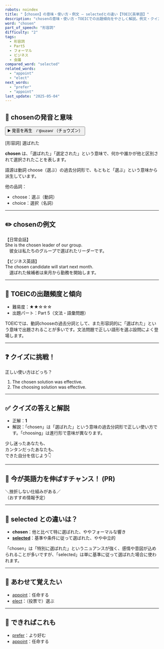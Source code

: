 ```yaml
---
robots: noindex
title: "【chosen】の意味・使い方・例文 ― selectedとの違い【TOEIC英単語】"
description: "chosenの意味・使い方・TOEICでの出題傾向をやさしく解説。例文・クイズ付きでselectedとの違いもわかりやすく学べます。"
word: "chosen"
part_of_speech: "形容詞"
difficulty: "2"
tags:
  - 形容詞
  - Part5
  - フォーマル
  - ビジネス
  - 会議
compared_word: "selected"
related_words:
  - "appoint"
  - "elect"
next_words:
  - "prefer"
  - "appoint"
last_update: "2025-05-04"
---
```


## 🔰 chosenの発音と意味

<button class="play-audio" onclick="playTTS('chosen')">
  <span class="play-audio-main">
    ▶️ 発音を再生　/ˈtʃoʊzən/
  </span>
  <span class="play-audio-sub">
    （チョウズン）
  </span>
</button>

[形容詞] 選ばれた

**chosen** は、「選ばれた」「選定された」という意味で、何かや誰かが他と区別されて選択されたことを表します。

語源は動詞 choose（選ぶ）の過去分詞形で、もともと「選ぶ」という意味から派生しています。

他の品詞：  
- choose：選ぶ（動詞）
- choice：選択（名詞）

---

## ✏️ chosenの例文

【日常会話】  
She is the chosen leader of our group.  
　彼女は私たちのグループで選ばれたリーダーです。

【ビジネス英語】  
The chosen candidate will start next month.  
　選ばれた候補者は来月から勤務を開始します。

---

## 🎯 TOEICの出題頻度と傾向

- 難易度：★★☆☆☆
- 出題パート：Part 5（文法・語彙問題）

TOEICでは、動詞chooseの過去分詞として、また形容詞的に「選ばれた」という意味で出題されることが多いです。文法問題で正しい語形を選ぶ設問によく登場します。

---

## ❓ クイズに挑戦！

正しい使い方はどっち？

1. The chosen solution was effective.  
2. The choosing solution was effective.

---

## ✅ クイズの答えと解説

- 正解：**1**
- 解説：「chosen」は「選ばれた」という意味の過去分詞形で正しい使い方です。「choosing」は進行形で意味が異なります。

少し迷ったあなたも、  
カンタンだったあなたも、  
できた自分を信じよう👇️

---

## 🚀 今が英語力を伸ばすチャンス！ (PR)

<div class="info-center">
＼挫折しない仕組みがある／<br>  
（おすすめ情報予定）
</div>

---

## 🤔  selected との違いは？

- **chosen**：他と比べて特に選ばれた、ややフォーマルな響き
- **[selected](/selected)**：基準や条件に従って選ばれた、やや中立的

「chosen」は「特別に選ばれた」というニュアンスが強く、感情や意図が込められることが多いですが、「selected」は単に基準に従って選ばれた場合に使われます。

---

## 🧩 あわせて覚えたい

- [appoint](/appoint)：任命する
- [elect](/elect)：（投票で）選ぶ

---

## 📖 できればこれも

- [prefer](/prefer)：より好む
- [appoint](/appoint)：任命する

<!-- cvid: aid49_bid35 -->
